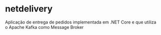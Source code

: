 # netdelivery
Aplicação de entrega de pedidos implementada em .NET Core e que utiliza o Apache Kafka como Message Broker
